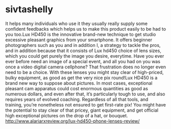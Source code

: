 # sivtashelly
It helps many individuals who use it they usually really supply some confident feedbacks which helps us to make this product easily to be had to you too.Lux HD450 is the innovative brand-new technique to get studio excessive pleasant graphics from your smartphone. It offers beginner photographers such as you and in addition I, a strategy to tackle the pros, and in addition because that it consists of Lux hd450 choice of lens sizes, which you could get purely the image you desire, everytime. Have you ever ever before need an image of a special event, and all you had on you was once a video digital camera cellphone? That frustration does no longer even need to be a choice. With these lenses you might stay clear of high-priced, bulky equipment, as good as get the very nice pix round!Lux HD450 is a brand new way to suppose about pictures. In most cases, exceptional pleasant cam apparatus could cost enormous quantities as good as numerous dollars, and even after that, it’s particularly tough to use, and also requires years of evolved coaching. Regardless of all that tools, and training, you’re nonetheless not ensured to get first-rate pix! You might have the potential to stay clear of that pricey, giant equipment, and get official high exceptional pictures on the drop of a hat, or bouquet.   http://www.alariarxreview.org/lux-hd450-phone-lenses-review/
